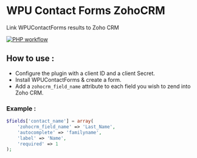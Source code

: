 # WPU Contact Forms ZohoCRM

Link WPUContactForms results to Zoho CRM

[![PHP workflow](https://github.com/WordPressUtilities/wpucontactforms_zohocrm/actions/workflows/php.yml/badge.svg 'PHP workflow')](https://github.com/WordPressUtilities/wpucontactforms_zohocrm/actions)

## How to use :

- Configure the plugin with a client ID and a client Secret.
- Install WPUContactForms & create a form.
- Add a `zohocrm_field_name` attribute to each field you wish to zend into Zoho CRM.

### Example :

```php
$fields['contact_name'] = array(
    'zohocrm_field_name' => 'Last_Name',
    'autocomplete' => 'familyname',
    'label' => 'Name',
    'required' => 1
);
```
